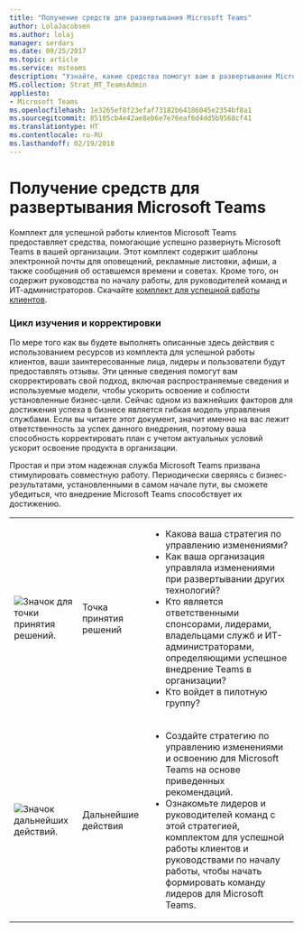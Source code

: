 ```yaml
---
title: "Получение средств для развертывания Microsoft Teams"
author: LolaJacobsen
ms.author: lolaj
manager: serdars
ms.date: 09/25/2017
ms.topic: article
ms.service: msteams
description: "Узнайте, какие средства помогут вам в развертывании Microsoft Teams, включая шаблоны электронной почты, руководства по началу работы, комплекты для успешной работы клиентов и многое другое."
MS.collection: Strat_MT_TeamsAdmin
appliesto:
- Microsoft Teams
ms.openlocfilehash: 1e3265ef8f23efaf73182b64186045e2354bf8a1
ms.sourcegitcommit: 85105cb4e42ae8eb6e7e76eaf6d4dd5b9568cf41
ms.translationtype: HT
ms.contentlocale: ru-RU
ms.lasthandoff: 02/19/2018
---
```

<a name="get-tools-to-support-a-rollout-of-microsoft-teams"></a>Получение средств для развертывания Microsoft Teams
=================================================

Комплект для успешной работы клиентов Microsoft Teams предоставляет средства, помогающие успешно развернуть Microsoft Teams в вашей организации. Этот комплект содержит шаблоны электронной почты для оповещений, рекламные листовки, афиши, а также сообщения об оставшемся времени и советах. Кроме того, он содержит руководства по началу работы, для руководителей команд и ИТ-администраторов. Скачайте [комплект для успешной работы клиентов](https://go.microsoft.com/fwlink/?linkid=854598).

### <a name="learn-adjust-and-repeat"></a>Цикл изучения и корректировки

По мере того как вы будете выполнять описанные здесь действия с использованием ресурсов из комплекта для успешной работы клиентов, ваши заинтересованные лица, лидеры и пользователи будут предоставлять отзывы. Эти ценные сведения помогут вам скорректировать свой подход, включая распространяемые сведения и используемые модели, чтобы ускорить освоение и соблюсти установленные бизнес-цели. Сейчас одном из важнейших факторов для достижения успеха в бизнесе является гибкая модель управления службами. Если вы читаете этот документ, значит именно на вас лежит ответственность за успех данного внедрения, поэтому ваша способность корректировать план с учетом актуальных условий ускорит освоение продукта в организации.

Простая и при этом надежная служба Microsoft Teams призвана стимулировать совместную работу. Периодически сверяясь с бизнес-результатами, установленными в самом начале пути, вы сможете убедиться, что внедрение Microsoft Teams способствует их достижению.

||||
|---------|---------|---------|
|![Значок для точки принятия решений.](media/Get_tools_to_support_a_rollout_of_Microsoft_Teams_image1.png)     | Точка принятия решений        | <ul><li>Какова ваша стратегия по управлению изменениями?</li><li>Как ваша организация управляла изменениями при развертывании других технологий?</li><li>Кто является ответственными спонсорами, лидерами, владельцами служб и ИТ-администраторами, определяющими успешное внедрение Teams в организации?</li><li>Кто войдет в пилотную группу?</li></ul>  |
|![Значок дальнейших действий.](media/Get_tools_to_support_a_rollout_of_Microsoft_Teams_image2.png)     |Дальнейшие действия | <ul><li>Создайте стратегию по управлению изменениями и освоению для Microsoft Teams на основе приведенных рекомендаций.</li><li>Ознакомьте лидеров и руководителей команд с этой стратегией, комплектом для успешной работы клиентов и руководствами по началу работы, чтобы начать формировать команду лидеров для Microsoft Teams.</li></ul> |

